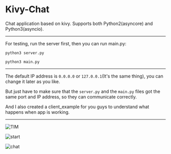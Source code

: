 # Kivy-Chat
Chat application based on kivy. Supports both Python2(asyncore) and Python3(asyncio).

___

For testing, run the server first, then you can run main.py:

`python3 server.py`

`python3 main.py`

___

The default IP address is `0.0.0.0` or `127.0.0.1`(It's the same thing), you can change it later as you like.

But just have to make sure that the `server.py` and the `main.py` files got the same port and IP address, so they can communicate correctly.

And I also created a client_example for you guys to understand what happens when app is working.

___


![TIM](https://github.com/yingshaoxo/kivy-chat/raw/master/screenshots/TIM.png "TIM")

![start](https://github.com/yingshaoxo/kivy-chat/raw/master/screenshots/start.png "start")

![chat](https://github.com/yingshaoxo/kivy-chat/raw/master/screenshots/chat.png "chat")
